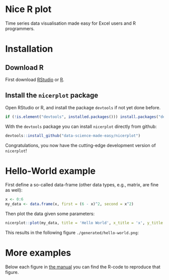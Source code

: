 # Nice R plot
Time series data visualisation made easy for Excel users and R programmers.

# Installation
## Download R
First download [RStudio](https://www.rstudio.com) or [R](https://cran.r-project.org/).

## Install the `nicerplot` package
Open RStudio or R, and install the package `devtools` if not yet done before.
``` R
if (!is.element("devtools", installed.packages())) install.packages("devtools", repos = "http://cran.us.r-project.org")
```

With the `devtools` package you can install `nicerplot` directly from github:
``` R
devtools::install_github("data-science-made-easy/nicerplot")
```

Congratulations, you now have the cutting-edge development version of `nicerplot`!

# Hello-World example
First define a so-called data-frame (other data types, e.g., matrix, are fine as well):
``` R
x <- 0:6
my_data <- data.frame(x, first = (6 - x)^2, second = x^2)
```

Then plot the data given some parameters:
``` R
nicerplot::plot(my_data, title = 'Hello World', x_title = 'x', y_title = 'y', footnote = "just an example")
```

This results in the following figure `./generated/hello-world.png`:

[](./inst/extdata/examples/png/Hello-World.png)

# More examples
Below each figure in [the manual](https://htmlpreview.github.io/?https://github.com/data-science-made-easy/nicerplot/blob/master/inst/extdata/nicerplot-manual.html) you can find the R-code to reproduce that figure.


